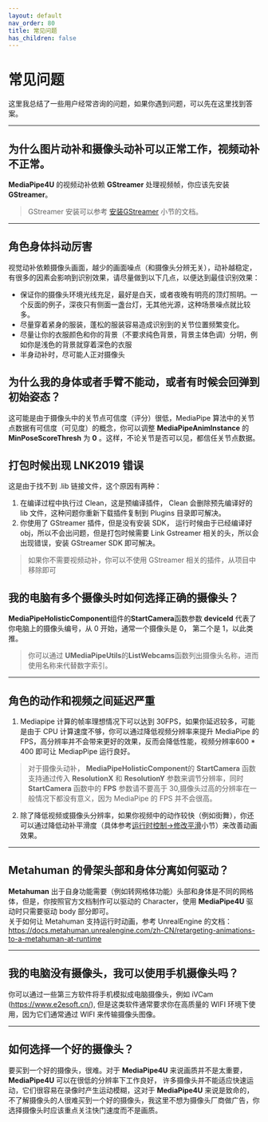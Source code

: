 ```yaml
---
layout: default
nav_order: 80
title: 常见问题
has_children: false
---
```


# 常见问题

这里我总结了一些用户经常咨询的问题，如果你遇到问题，可以先在这里找到答案。   

---    


## 为什么图片动补和摄像头动补可以正常工作，视频动补不正常。

**MediaPipe4U** 的视频动补依赖 **GStreamer** 处理视频帧，你应该先安装 **GStreamer**。
> GStreamer 安装可以参考 [安装GStreamer](../Install/gstreamer.md) 小节的文档。


---    

## 角色身体抖动厉害

视觉动补依赖摄像头画面，越少的画面噪点（和摄像头分辨无关），动补越稳定，有很多的因素会影响到识别效果，请尽量做到以下几点，以便达到最佳识别效果：

- 保证你的摄像头环境光线充足，最好是白天，或者夜晚有明亮的顶灯照明。一个反面的例子，深夜只有侧面一盏台灯，无其他光源，这种场景噪点就比较多。
- 尽量穿着紧身的服装，蓬松的服装容易造成识别到的关节位置频繁变化。
- 尽量让你的衣服颜色和你的背景（不要求纯色背景，背景主体色调）分明，例如你是浅色的背景就穿着深色的衣服
- 半身动补时，尽可能人正对摄像头

## 为什么我的身体或者手臂不能动，或者有时候会回弹到初始姿态？

这可能是由于摄像头中的关节点可信度（评分）很低，MediaPipe 算法中的关节点数据有可信度（可见度）的概念，你可以调整 **MediaPipeAnimInstance** 的 **MinPoseScoreThresh** 为 **0** 。这样，不论关节是否可以见，都信任关节点数据。

## 打包时候出现 LNK2019 错误

这是由于找不到 .lib 链接文件，这个原因有两种：
1. 在编译过程中执行过 Clean，这是预编译插件， Clean 会删除预先编译好的 lib 文件，这种问题你重新下载插件复制到 Plugins 目录即可解决。
2. 你使用了 GStreamer 插件，但是没有安装 SDK， 运行时候由于已经编译好 obj，所以不会出问题，但是打包时候需要 Link Gstreamer 相关的头，所以会出现错误，安装 GStreamer SDK 即可解决。
> 如果你不需要视频动补，你可以不使用 GStreamer 相关的插件，从项目中移除即可


## 我的电脑有多个摄像头时如何选择正确的摄像头？

**MediaPipeHolisticComponent**组件的**StartCamera**函数参数 **deviceId** 代表了你电脑上的摄像头编号，从 0 开始，通常一个摄像头是 0， 第二个是 1，以此类推。
> 你可以通过 **UMediaPipeUtils**的**ListWebcams**函数列出摄像头名称，进而使用名称来代替数字索引。

---   

## 角色的动作和视频之间延迟严重    
1. Mediapipe 计算的帧率理想情况下可以达到 30FPS，如果你延迟较多，可能是由于 CPU 计算速度不够，你可以通过降低视频分辨率来提升 MediaPipe 的 FPS，高分辨率并不会带来更好的效果，反而会降低性能，视频分辨率600 * 400 即可让 MediapPipe 运行良好。
> 对于摄像头动补， **MediaPipeHolisticComponent**的 **StartCamera** 函数支持通过传入 **ResolutionX** 和 **ResolutionY** 参数来调节分辨率，同时 **StartCamera** 函数中的 **FPS** 参数请不要高于 30,摄像头过高的分辨率在一般情况下都没有意义，因为 MediaPipe 的 FPS 并不会很高。   

2. 除了降低视频或摄像头分辨率，如果你视频中的动作较快（例如街舞），你还可以通过降低动补平滑度（具体参考[运行时控制->修改平滑](../advance/runtime_settings_bp.md)小节）来改善动画效果。

---

## Metahuman 的骨架头部和身体分离如何驱动？     

**Metahuman** 出于自身功能需要（例如转网格体功能）头部和身体是不同的网格体，但是，你按照官方文档制作可以驱动的 Character，使用 **MediaPipe4U** 驱动时只需要驱动 body 部分即可。   
关于如何让 Metahuman 支持运行时动画，参考 UnrealEngine 的文档：    
https://docs.metahuman.unrealengine.com/zh-CN/retargeting-animations-to-a-metahuman-at-runtime   

---

## 我的电脑没有摄像头，我可以使用手机摄像头吗？     

你可以通过一些第三方软件将手机模拟成电脑摄像头，例如 iVCam (https://www.e2esoft.cn/), 但是这类软件通常要求你在高质量的 WIFI 环境下使用，因为它们通常通过 WIFI 来传输摄像头图像。

---

## 如何选择一个好的摄像头？

要买到一个好的摄像头，很难。对于 **MediaPipe4U** 来说画质并不是太重要，**MediaPipe4U** 可以在很低的分辨率下工作良好， 许多摄像头并不能适应快速运动，它们很容易在录像时产生运动模糊，这对于 **MediaPipe4U** 来说是致命的，不了解摄像头的人很难买到一个好的摄像头，我这里不想为摄像头厂商做广告，你选择摄像头时应该重点关注快门速度而不是画质。
